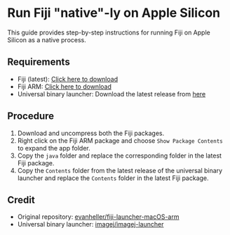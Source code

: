 # Run Fiji "native"-ly on Apple Silicon

This guide provides step-by-step instructions for running Fiji on Apple Silicon as a native process.

## Requirements
- Fiji (latest): [Click here to download](https://downloads.imagej.net/fiji/latest/fiji-macosx.zip)
- Fiji ARM: [Click here to download](https://downloads.imagej.net/fiji/archive/<redacted>/fiji-macosx-arm64.zip)
- Universal binary launcher: Download the latest release from [here](https://github.com/nghlt/fiji-launcher-macOS-arm/releases)

## Procedure
1. Download and uncompress both the Fiji packages.
2. Right click on the Fiji ARM package and choose `Show Package Contents` to expand the app folder.
3. Copy the `java` folder and replace the corresponding folder in the latest Fiji package.
4. Copy the `Contents` folder from the latest release of the universal binary launcher and replace the `Contents` folder in the latest Fiji package.

## Credit
- Original repository: [evanheller/fiji-launcher-macOS-arm](https://github.com/evanheller/fiji-launcher-macOS-arm)
- Universal binary launcher: [imagej/imagej-launcher](https://github.com/imagej/imagej-launcher)
